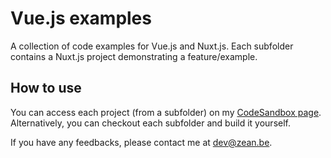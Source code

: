 # Vue.js examples

A collection of code examples for Vue.js and Nuxt.js. Each subfolder contains a Nuxt.js project demonstrating a feature/example.

## How to use

You can access each project (from a subfolder) on my [CodeSandbox page](https://codesandbox.io/u/ZeanQin). Alternatively, you can checkout each subfolder and build it yourself.

If you have any feedbacks, please contact me at [dev@zean.be](mailto:dev@zean.be).
